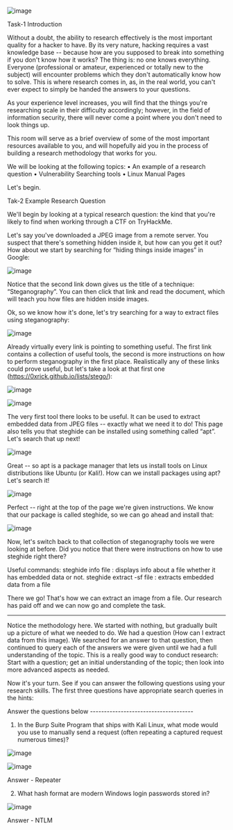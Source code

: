 ![image](https://user-images.githubusercontent.com/94435318/154881500-d80eb616-9787-4f1d-a2f3-59a9c2b53d83.png)

Task-1 Introduction

Without a doubt, the ability to research effectively is the most important quality for a hacker to have. By its very nature, hacking requires a vast knowledge base -- because how are you supposed to break into something if you don't know how it works? The thing is: no one knows everything. Everyone (professional or amateur, experienced or totally new to the subject) will encounter problems which they don't automatically know how to solve. This is where research comes in, as, in the real world, you can't ever expect to simply be handed the answers to your questions.

As your experience level increases, you will find that the things you're researching scale in their difficulty accordingly; however, in the field of information security, there will never come a point where you don't need to look things up.

This room will serve as a brief overview of some of the most important resources available to you, and will hopefully aid you in the process of building a research methodology that works for you.

We will be looking at the following topics:
• An example of a research question
• Vulnerability Searching tools
• Linux Manual Pages

Let's begin.

Tak-2 Example Research Question

We'll begin by looking at a typical research question: the kind that you're likely to find when working through a CTF on TryHackMe.

Let's say you've downloaded a JPEG image from a remote server. You suspect that there's something hidden inside it, but how can you get it out?
How about we start by searching for “hiding things inside images” in Google:

![image](https://user-images.githubusercontent.com/94435318/154881819-e4745987-889b-4f1e-8cc7-cf1c3edac5c0.png)

Notice that the second link down gives us the title of a technique: “Steganography”. You can then click that link and read the document, which will teach you how files are hidden inside images.


Ok, so we know how it's done, let's try searching for a way to extract files using steganography:

![image](https://user-images.githubusercontent.com/94435318/154881938-fe26817b-6a85-4bde-8cbf-8628969c49e1.png)

Already virtually every link is pointing to something useful. The first link contains a collection of useful tools, the second is more instructions on how to perform steganography in the first place. Realistically any of these links could prove useful, but let's take a look at that first one (https://0xrick.github.io/lists/stego/):

![image](https://user-images.githubusercontent.com/94435318/154882093-8a1bb77a-358d-4a44-b965-f91d0e33177c.png)

![image](https://user-images.githubusercontent.com/94435318/154882206-44338f5d-b8a9-4333-98cd-7919edfd4ec7.png)

The very first tool there looks to be useful. It can be used to extract embedded data from JPEG files -- exactly what we need it to do! This page also tells you that steghide can be installed using something called “apt”.
Let's search that up next!

![image](https://user-images.githubusercontent.com/94435318/154882349-a01a969e-1a92-41ae-9dc5-fb00b2b7cffe.png)

Great -- so apt is a package manager that lets us install tools on Linux distributions like Ubuntu (or Kali!).
How can we install packages using apt? Let's search it!

![image](https://user-images.githubusercontent.com/94435318/154882462-f72972c4-df63-44a8-ae76-96fa61ecb1ee.png)

Perfect -- right at the top of the page we're given instructions. We know that our package is called steghide, so we can go ahead and install that:

![image](https://user-images.githubusercontent.com/94435318/154882784-09bfaa25-dd3b-454a-ab25-7168d60508db.png)

Now, let's switch back to that collection of steganography tools we were looking at before. Did you notice that there were instructions on how to use steghide right there?

Useful commands:
steghide info file : displays info about a file whether it has embedded data or not.
steghide extract -sf file : extracts embedded data from a file

There we go! That's how we can extract an image from a file. Our research has paid off and we can now go and complete the task.

------------------------------------------------------------------------------------------------------------------------------------------------------------------------------------------------------------------------------------------------------------------------------------------------------------------------------------------------

Notice the methodology here. We started with nothing, but gradually built up a picture of what we needed to do. We had a question (How can I extract data from this image). We searched for an answer to that question, then continued to query each of the answers we were given until we had a full understanding of the topic. This is a really good way to conduct research: Start with a question; get an initial understanding of the topic; then look into more advanced aspects as needed.

Now it's your turn. See if you can answer the following questions using your research skills. The first three questions have appropriate search queries in the hints:

Answer the questions below -------------------------------------

1. In the Burp Suite Program that ships with Kali Linux, what mode would you use to manually send a request (often repeating a captured request numerous times)?

![image](https://user-images.githubusercontent.com/94435318/154883281-3b213148-436f-4d11-9c51-8f41ff2124ff.png)

![image](https://user-images.githubusercontent.com/94435318/154883153-dba6bae2-3a45-4112-81b5-a4e8828b49e8.png)

Answer - Repeater

2. What hash format are modern Windows login passwords stored in?

![image](https://user-images.githubusercontent.com/94435318/154883744-103b30fa-1fe5-40c6-ad47-c6866e573a02.png)

Answer - NTLM
